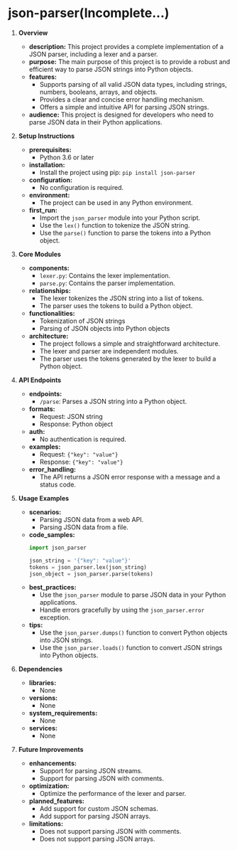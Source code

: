 # json-parser(Incomplete...)
1. **Overview**
   - **description:** This project provides a complete implementation of a JSON parser, including a lexer and a parser.
   - **purpose:** The main purpose of this project is to provide a robust and efficient way to parse JSON strings into Python objects.
   - **features:**
     - Supports parsing of all valid JSON data types, including strings, numbers, booleans, arrays, and objects.
     - Provides a clear and concise error handling mechanism.
     - Offers a simple and intuitive API for parsing JSON strings.
   - **audience:** This project is designed for developers who need to parse JSON data in their Python applications.

2. **Setup Instructions**
   - **prerequisites:**
     - Python 3.6 or later
   - **installation:**
     - Install the project using pip: `pip install json-parser`
   - **configuration:**
     - No configuration is required.
   - **environment:**
     - The project can be used in any Python environment.
   - **first_run:**
     - Import the `json_parser` module into your Python script.
     - Use the `lex()` function to tokenize the JSON string.
     - Use the `parse()` function to parse the tokens into a Python object.

3. **Core Modules**
   - **components:**
     - `lexer.py`: Contains the lexer implementation.
     - `parse.py`: Contains the parser implementation.
   - **relationships:**
     - The lexer tokenizes the JSON string into a list of tokens.
     - The parser uses the tokens to build a Python object.
   - **functionalities:**
     - Tokenization of JSON strings
     - Parsing of JSON objects into Python objects
   - **architecture:**
     - The project follows a simple and straightforward architecture.
     - The lexer and parser are independent modules.
     - The parser uses the tokens generated by the lexer to build a Python object.

4. **API Endpoints**
   - **endpoints:**
     - `/parse`: Parses a JSON string into a Python object.
   - **formats:**
     - Request: JSON string
     - Response: Python object
   - **auth:**
     - No authentication is required.
   - **examples:**
     - Request: `{"key": "value"}`
     - Response: `{"key": "value"}`
   - **error_handling:**
     - The API returns a JSON error response with a message and a status code.

5. **Usage Examples**
   - **scenarios:**
     - Parsing JSON data from a web API.
     - Parsing JSON data from a file.
   - **code_samples:**
     ```python
     import json_parser

     json_string = '{"key": "value"}'
     tokens = json_parser.lex(json_string)
     json_object = json_parser.parse(tokens)
     ```
   - **best_practices:**
     - Use the `json_parser` module to parse JSON data in your Python applications.
     - Handle errors gracefully by using the `json_parser.error` exception.
   - **tips:**
     - Use the `json_parser.dumps()` function to convert Python objects into JSON strings.
     - Use the `json_parser.loads()` function to convert JSON strings into Python objects.

6. **Dependencies**
   - **libraries:**
     - None
   - **versions:**
     - None
   - **system_requirements:**
     - None
   - **services:**
     - None

7. **Future Improvements**
   - **enhancements:**
     - Support for parsing JSON streams.
     - Support for parsing JSON with comments.
   - **optimization:**
     - Optimize the performance of the lexer and parser.
   - **planned_features:**
     - Add support for custom JSON schemas.
     - Add support for parsing JSON arrays.
   - **limitations:**
     - Does not support parsing JSON with comments.
     - Does not support parsing JSON arrays.
